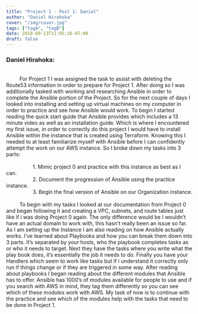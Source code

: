 ```yaml
---
title: "Project 1 - Post 1: Daniel"
author: "Daniel Hirahoka"
cover: "/img/cover.jpg"
tags: ["tagA", "tagB"]
date: 2018-09-13T11:05:26-07:00
draft: false
---
```

<h3>Daniel Hirahoka:</h3><br>
&emsp; &emsp; For Project 1 I was assigned the task to assist with deleting the Route53 information in order to prepare for Project 1. 
		After doing so I was additionally tasked with working and researching Ansible in order to complete the Ansible portion of the Project. 
		So for the next couple of days I looked into installing and setting up virtual machines on my computer in order to practice and see how Ansible would work.
		To begin I started reading the quick start guide that Ansible provides which includes a 13 minute video as well as an installation guide. 
		Which is where I encountered my first issue, in order to correctly do this project I would have to install Ansible within the instance that is created using Terraform.
		Knowing this I needed to at least familiarize myself with Ansible before I can confidently attempt the work on our AWS instance. So I broke down my tasks into 3 parts:<br><br>
			 &emsp; &emsp; &emsp; &emsp; 1. Mimic project 0 and practice with this instance as best as I can.<br>
			 &emsp; &emsp; &emsp; &emsp; 2. Document the progression of Ansible using the practice instance.<br>
			 &emsp; &emsp; &emsp; &emsp; 3. Begin the final version of Ansible on our Organization instance.<br><br>
&emsp; &emsp; To begin with my tasks I looked at our documentation from Project 0 and began following it and creating a VPC, subnets, and route tables just like if i was doing Project 0 again. 
		The only difference would be I wouldn’t have an actual domain to work with, this hasn’t really been an issue so far. 
		As I am setting up the Instance I am also reading on how Ansible actually works. I’ve learned about Playbooks and how you can break them down into 3 parts.
		It’s separated by your hosts, who the playbook completes tasks as or who it needs to target. 
		Next they have the tasks where you write what the play book does, it’s essentially the job it needs to do. 
		Finally you have your Handlers which seem to work like tasks but if i understand it correctly only run if things change or if they are triggered in some way.
		After reading about playbooks I began reading about the different modules that Ansible has to offer.
		Ansible has 1000’s of modules available for people to use and if you search with AWS in mind, they tag them differently so you can see which of these modules work with AWS.
		My task of now is to continue with the practice and see which of the modules help with the tasks that need to be done in Project 1.
